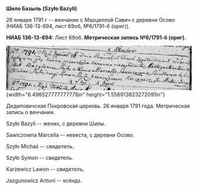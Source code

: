 **Шило Базыль (Szyło Bazyli)**

26 января 1791 г -- венчание с Марцеллой Савич с деревни Осово (НИАБ
136-13-894, лист 69об, №6/1791-б (ориг)).

**НИАБ 136-13-894:** Лист 69об. **Метрическая запись №6/1791-б (ориг).**

![](./media/61a7f7135625f60554953cffefb1dc71bfc0309a.png){width="6.496527777777778in"
height="1.556913823272091in"}

Дедиловичская Покровская церковь. 26 января 1791 года. Метрическая
запись о венчании.

Szyło Bazyli -- жених, с деревни Шилы.

Sawiczowna Marcella -- невеста, с деревни Осовo.

Szyło Michaś -- свидетель.

Szyło Symon -- свидетель.

Karżewicz Lawon -- свидетель.

Jazgunowicz Antoni -- ксёндз.
